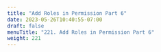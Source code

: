 ```yaml
---
title: "Add Roles in Permission Part 6"
date: 2023-05-26T10:40:55-07:00
draft: false
menuTitle: "221. Add Roles in Permission Part 6"
weight: 221
---
```


